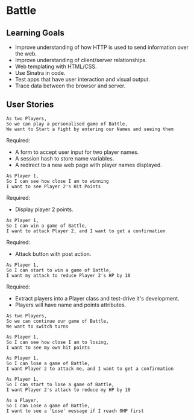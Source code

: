 # Battle

## Learning Goals 
- Improve understanding of how HTTP is used to send information over the web.
- Improve understanding of client/server relationships.
- Web templating with HTML/CSS.
- Use Sinatra in code.
- Test apps that have user interaction and visual output.
- Trace data between the browser and server.

## User Stories

```
As two Players,
So we can play a personalised game of Battle,
We want to Start a fight by entering our Names and seeing them
```
Required:
- A form to accept user input for two player names.
- A session hash to store name variables.
- A redirect to a new web page with player names displayed.

```
As Player 1,
So I can see how close I am to winning
I want to see Player 2's Hit Points
```
Required:
- Display player 2 points.

```
As Player 1,
So I can win a game of Battle,
I want to attack Player 2, and I want to get a confirmation
```
Required:
- Attack button with post action.

```
As Player 1,
So I can start to win a game of Battle,
I want my attack to reduce Player 2's HP by 10
```
Required:
- Extract players into a Player class and test-drive it's development. 
- Players will have name and points attributes.

```
As two Players,
So we can continue our game of Battle,
We want to switch turns
```

```
As Player 1,
So I can see how close I am to losing,
I want to see my own hit points
```

```
As Player 1,
So I can lose a game of Battle,
I want Player 2 to attack me, and I want to get a confirmation
```

```
As Player 1,
So I can start to lose a game of Battle,
I want Player 2's attack to reduce my HP by 10
```

```
As a Player,
So I can Lose a game of Battle,
I want to see a 'Lose' message if I reach 0HP first
```
